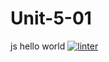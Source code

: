 # Unit-5-01
js hello world
 [![linter](https://github.com/Joy-sureshkumar/Unit-5-01/workflows/linter/badge.svg)](https://github.com/marketplace/actions/super-linter)     
